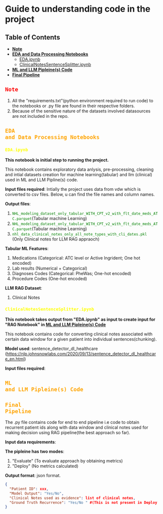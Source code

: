 <h1>Guide to understanding code in the project</h1>

<h2> Table of Contents </h2>

- [**Note**](#note)
- [**EDA and Data Processing Notebooks**](#eda-and-data-processing-notebooks)
  - [EDA.ipynb](#edaipynb)
  - [ClinicalNotesSentenceSplitter.ipynb](#clinicalnotessentencesplitteripynb)
- [**ML and LLM Pipleine(s) Code**](#ml-and-llm-pipleines-code)
- [**Final Pipeline**](#final-pipeline)




## <code style="color : red">**Note**</code>
1. All the "requirements.txt"(python environment required to run code) to the notebooks or .py file are found in their respective folders.
2. Because of the sensitive nature of the datasets involved datasources are not included in the repo.

## <code style="color : Orange">**EDA and Data Processing Notebooks**</code> 

### <code style="color : Yellow">EDA.ipynb</code>

**This notebook is initial step to running the project.**

This notebook contains exploratory data anlysis, pre-processing, cleaning and intial datasets creation for machine learning(tabular) and llm (clinical) used in ML and LLM Pipline(s) code.


 

**Input files required**:
Intially the project uses data from vdw which is converted to csv files. Below, u can find the file names and column names.



**Output files**:
1. <code style="color : Green">NHL_modeling_dataset_only_tabular_WITH_CPT_v2_with_flt_date_meds_ATC.parquet</code>(Tabular machine Learning)
2. <code style="color : Green">NHL_modeling_dataset_only_tabular_WITH_CPT_v2_with_flt_date_meds_ATC.parquet</code>(Tabular machine Learning)
3. <code style="color : Green">nhl_data_clinical_notes_only_all_note_types_with_cli_dates.pkl</code> (Only Clinical notes for LLM RAG appraoch)

**Tabular ML Features**:
1. Medications (Categorical: ATC level or Active Ingrident; One hot encoded)
2. Lab results (Numerical + Categorical)
3. Diagnoses Codes (Categorical: PheWas; One-hot encoded)
4. Procedure Codes (One-hot encoded)

**LLM RAG Dataset**:
1. Clinical Notes


### <code style="color : Yellow">ClinicalNotesSentenceSplitter.ipynb</code>

**This notebook takes output from "EDA.ipynb" as input to create input for "RAG Notebook" in [ML and LLM Pipleine(s) Code](#ml-and-llm-pipleines-code)**

This notebook contains code for converting clinical notes associated with certain data window for a given patient into individual sentences(chunking).

**Model used**: sentence_detector_dl_healthcare (https://nlp.johnsnowlabs.com/2020/09/13/sentence_detector_dl_healthcare_en.html)

**Input files required**:



## <code style="color : Orange">**ML and LLM Pipleine(s) Code**</code>



## <code style="color : Orange">**Final Pipeline**</code>

The .py file contains code for end to end pipeline i.e code to obtain recurrent patient ids along with data window and clinical notes used for making decision using RAG pipeline(the best approach so far).

**Input data requirements**:

**The pipleine has two modes**:
1. "Evaluate" (To evaluate approach by obtaining metrics) 
2. "Deploy" (No metrics calculated)


**Output format**: json format.
```json
{
  "Patient ID": xxx,
  "Model Output": "Yes/No",
  "Clinical Notes used as evidence": list of clinical notes,
  "Ground Truth Recurrence": "Yes/No " #(This is not present in Deploy mode)
}
```


